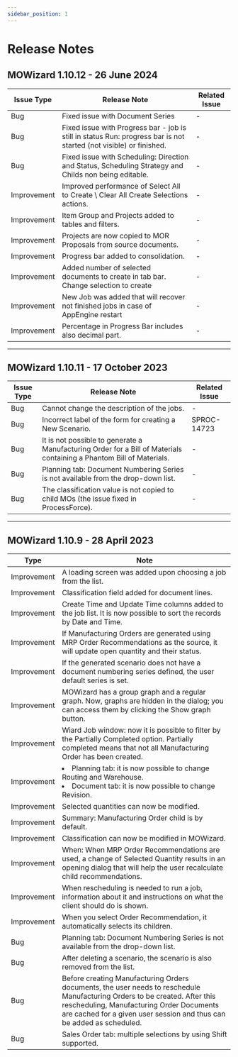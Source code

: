 ```yaml
---
sidebar_position: 1
---
```


# Release Notes

## MOWizard 1.10.12 - 26 June 2024

| Issue Type | Release Note | Related Issue |
| --- | --- | --- |
| Bug | Fixed issue with Document Series | - |
| Bug | Fixed issue with Progress bar - job is still in status Run: progress bar is not started (not visible) or finished. | - |
| Bug | Fixed issue with Scheduling: Direction and Status, Scheduling Strategy and Childs non being editable. | - |
| Improvement | Improved performance of Select All to Create \ Clear All Create Selections actions. | - |
| Improvement | Item Group and Projects added to tables and filters. | - |
| Improvement | Projects are now copied to MOR Proposals from source documents. | - |
| Improvement | Progress bar added to consolidation. | - |
| Improvement | Added number of selected documents to create in tab bar. Change selection to create | - |
| Improvement | New Job was added that will recover not finished jobs in case of AppEngine restart | - |
| Improvement | Percentage in Progress Bar includes also decimal part. | - |

---

## MOWizard 1.10.11 - 17 October 2023

| Issue Type | Release Note | Related Issue |
| --- | --- | --- |
| Bug | Cannot change the description of the jobs. | - |
| Bug | Incorrect label of the form for creating a New Scenario. | SPROC-14723 |
| Bug | It is not possible to generate a Manufacturing Order for a Bill of Materials containing a Phantom Bill of Materials. | - |
| Bug | Planning tab: Document Numbering Series is not available from the drop-down list. | - |
| Bug | The classification value is not copied to child MOs (the issue fixed in ProcessForce). | - |

---

## MOWizard 1.10.9 - 28 April 2023

| Type | Note |
| --- | --- |
| Improvement | A loading screen was added upon choosing a job from the list. |
| Improvement | Classification field added for document lines. |
| Improvement | Create Time and Update Time columns added to the job list. It is now possible to sort the records by Date and Time. |
| Improvement | If Manufacturing Orders are generated using MRP Order Recommendations as the source, it will update open quantity and their status. |
| Improvement | If the generated scenario does not have a document numbering series defined, the user default series is set. |
| Improvement | MOWizard has a group graph and a regular graph. Now, graphs are hidden in the dialog; you can access them by clicking the Show graph button. |
| Improvement | Wiard Job window: now it is possible to filter by the Partially Completed option. Partially completed means that not all Manufacturing Order has been created. |
| Improvement | <li>Planning tab: it is now possible to change Routing and Warehouse.</li><li>Document tab: it is now possible to change Revision.</li> |
| Improvement | Selected quantities can now be modified. |
| Improvement | Summary: Manufacturing Order child is by default. |
| Improvement | Classification can now be modified in MOWizard. |
| Improvement | When: When MRP Order Recommendations are used, a change of Selected Quantity results in an opening dialog that will help the user recalculate child recommendations. |
| Improvement | When rescheduling is needed to run a job, information about it and instructions on what the client should do is shown. |
| Improvement | When you select Order Recommendation, it automatically selects its children. |
| Bug | Planning tab: Document Numbering Series is not available from the drop-down list. |
| Bug | After deleting a scenario, the scenario is also removed from the list. |
| Bug | Before creating Manufacturing Orders documents, the user needs to reschedule Manufacturing Orders to be created. After this rescheduling, Manufacturing Order Documents are cached for a given user session and thus can be added as scheduled. |
| Bug | Sales Order tab: multiple selections by using Shift supported. |
